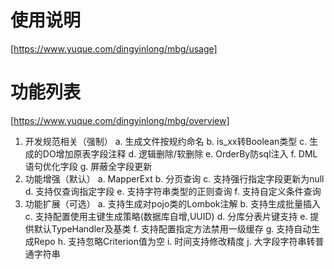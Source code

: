 # 使用说明
[https://www.yuque.com/dingyinlong/mbg/usage]
# 功能列表
[https://www.yuque.com/dingyinlong/mbg/overview]
1. 开发规范相关（强制）
  a. 生成文件按规约命名
  b. is_xx转Boolean类型
  c. 生成的DO增加原表字段注释
  d. 逻辑删除/软删除
  e. OrderBy防sql注入
  f. DML语句优化字段
  g. 屏蔽全字段更新
2. 功能增强（默认）
  a. MapperExt
  b. 分页查询
  c. 支持强行指定字段更新为null
  d. 支持仅查询指定字段
  e. 支持字符串类型的正则查询
  f. 支持自定义条件查询
3. 功能扩展（可选）
  a. 支持生成对pojo类的Lombok注解
  b. 支持生成批量插入
  c. 支持配置使用主键生成策略(数据库自增,UUID)
  d. 分库分表片键支持
  e. 提供默认TypeHandler及基类
  f. 支持配置指定方法禁用一级缓存
  g. 支持自动生成Repo
  h. 支持忽略Criterion值为空
  i. 时间支持修改精度
  j. 大字段字符串转普通字符串
